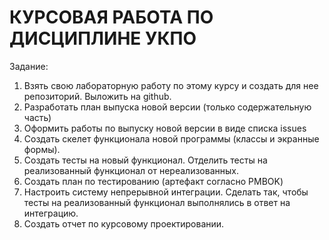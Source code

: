# КУРСОВАЯ РАБОТА ПО ДИСЦИПЛИНЕ УКПО

Задание:

  1. Взять свою лабораторную работу по этому курсу и создать для нее репозиторий. Выложить на github.
  2. Разработать план выпуска новой версии (только содержательную часть)
  3. Оформить работы по выпуску новой версии в виде списка issues
  4. Создать скелет функционала новой программы (классы и экранные формы).
  5. Создать тесты на новый функционал. Отделить тесты на реализованный функционал от нереализованных.
  6. Создать план по тестированию (артефакт согласно PMBOK)
  7. Настроить систему непрерывной интеграции. Сделать так, чтобы тесты на реализованный функционал выполнялись в ответ на интеграцию.
  8. Создать отчет по курсовому проектировании.
